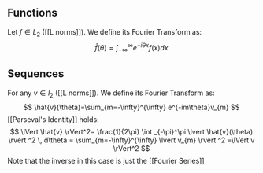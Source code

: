## Functions
Let $f\in L_{2}$ ([[L norms]]). We define its Fourier Transform as:
$$
\hat{f}(\theta)=\int_{-\infty}^\infty e^{-i\theta x}f(x)dx
$$

## Sequences
For any $v\in l_{2}$ ([[L norms]]). We define its Fourier Transform as:
$$
\hat{v}(\theta)=\sum_{m=-\infty}^{\infty} e^{-im\theta}v_{m}
$$
[[Parseval's Identity]] holds:
$$
\lVert \hat{v} \rVert^2= \frac{1}{2\pi} \int _{-\pi}^\pi \lvert  \hat{v}(\theta) \rvert ^2 \, d\theta = \sum_{m=-\infty}^{\infty} \lvert v_{m} \rvert ^2 =\lVert v \rVert^2 
$$
Note that the inverse in this case is just the [[Fourier Series]]
